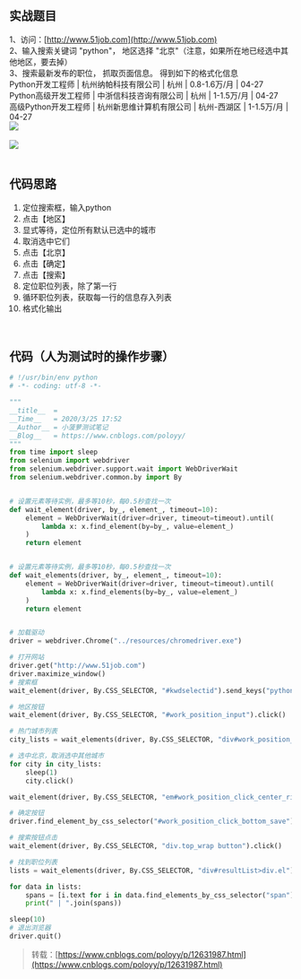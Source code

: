 
## 实战题目
1、访问：[http://www.51job.com](http://www.51job.com)  
2、输入搜索关键词 "python"， 地区选择 "北京"（注意，如果所在地已经选中其他地区，要去掉）  
3、搜索最新发布的职位， 抓取页面信息。 得到如下的格式化信息  
Python开发工程师 | 杭州纳帕科技有限公司 | 杭州 | 0.8-1.6万/月 | 04-27  
Python高级开发工程师 | 中浙信科技咨询有限公司 | 杭州 | 1-1.5万/月 | 04-27  
高级Python开发工程师 | 杭州新思维计算机有限公司 | 杭州-西湖区 | 1-1.5万/月 | 04-27  
![](https://img2020.cnblogs.com/blog/1896874/202004/1896874-20200404151943919-365233368.png)  
   
![](https://img2020.cnblogs.com/blog/1896874/202004/1896874-20200404151941903-66431783.png)  
 

## 代码思路

1. 定位搜索框，输入python
1. 点击【地区】
1. 显式等待，定位所有默认已选中的城市
1. 取消选中它们
1. 点击【北京】
1. 点击【确定】
1. 点击【搜索】
1. 定位职位列表，除了第一行
1. 循环职位列表，获取每一行的信息存入列表
1. 格式化输出

 

## 代码（人为测试时的操作步骤）
```python
# !/usr/bin/env python
# -*- coding: utf-8 -*-

"""
__title__  =
__Time__   = 2020/3/25 17:52
__Author__ = 小菠萝测试笔记
__Blog__   = https://www.cnblogs.com/poloyy/
"""
from time import sleep
from selenium import webdriver
from selenium.webdriver.support.wait import WebDriverWait
from selenium.webdriver.common.by import By


# 设置元素等待实例，最多等10秒，每0.5秒查找一次
def wait_element(driver, by_, element_, timeout=10):
    element = WebDriverWait(driver=driver, timeout=timeout).until(
        lambda x: x.find_element(by=by_, value=element_)
    )
    return element


# 设置元素等待实例，最多等10秒，每0.5秒查找一次
def wait_elements(driver, by_, element_, timeout=10):
    element = WebDriverWait(driver=driver, timeout=timeout).until(
        lambda x: x.find_elements(by=by_, value=element_)
    )
    return element


# 加载驱动
driver = webdriver.Chrome("../resources/chromedriver.exe")

# 打开网站
driver.get("http://www.51job.com")
driver.maximize_window()
# 搜索框
wait_element(driver, By.CSS_SELECTOR, "#kwdselectid").send_keys("python")

# 地区按钮
wait_element(driver, By.CSS_SELECTOR, "#work_position_input").click()

# 热门城市列表
city_lists = wait_elements(driver, By.CSS_SELECTOR, "div#work_position_click_center_right_list_000000 td em.on")

# 选中北京，取消选中其他城市
for city in city_lists:
    sleep(1)
    city.click()

wait_element(driver, By.CSS_SELECTOR, "em#work_position_click_center_right_list_category_000000_010000").click()

# 确定按钮
driver.find_element_by_css_selector("#work_position_click_bottom_save").click()

# 搜索按钮点击
wait_element(driver, By.CSS_SELECTOR, "div.top_wrap button").click()

# 找到职位列表
lists = wait_elements(driver, By.CSS_SELECTOR, "div#resultList>div.el")[1:]

for data in lists:
    spans = [i.text for i in data.find_elements_by_css_selector("span")]
    print(" | ".join(spans))

sleep(10)
# 退出浏览器
driver.quit()

```

> 转载：[https://www.cnblogs.com/poloyy/p/12631987.html](https://www.cnblogs.com/poloyy/p/12631987.html)

